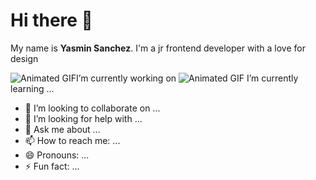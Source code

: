 # Hi there 👋
  My name is **Yasmin Sanchez**. I'm a jr frontend developer with a love for design 
  

 ![Animated GIF](https://dl.glitter-graphics.com/pub/2246/2246348plce6xs5t7.gif)I’m currently working on 
 ![Animated GIF](https://kreayshawn.com/small%20pics/new%20ones/tumblr_inline_mjgtw5jg241roozkr540.gif) I’m currently learning ...
- 👯 I’m looking to collaborate on ...
- 🤔 I’m looking for help with ...
- 💬 Ask me about ...
- 📫 How to reach me: ...
- 😄 Pronouns: ...
- ⚡ Fun fact: ...

